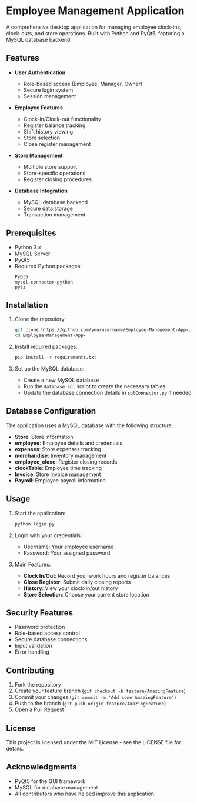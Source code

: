 # Employee Management Application

A comprehensive desktop application for managing employee clock-ins, clock-outs, and store operations. Built with Python and PyQt5, featuring a MySQL database backend.

## Features

- **User Authentication**

  - Role-based access (Employee, Manager, Owner)
  - Secure login system
  - Session management

- **Employee Features**

  - Clock-in/Clock-out functionality
  - Register balance tracking
  - Shift history viewing
  - Store selection
  - Close register management

- **Store Management**

  - Multiple store support
  - Store-specific operations
  - Register closing procedures

- **Database Integration**
  - MySQL database backend
  - Secure data storage
  - Transaction management

## Prerequisites

- Python 3.x
- MySQL Server
- PyQt5
- Required Python packages:
  ```
  PyQt5
  mysql-connector-python
  pytz
  ```

## Installation

1. Clone the repository:

   ```bash
   git clone https://github.com/yourusername/Employee-Management-App-.git
   cd Employee-Management-App-
   ```

2. Install required packages:

   ```bash
   pip install -r requirements.txt
   ```

3. Set up the MySQL database:
   - Create a new MySQL database
   - Run the `database.sql` script to create the necessary tables
   - Update the database connection details in `sqlConnector.py` if needed

## Database Configuration

The application uses a MySQL database with the following structure:

- **Store**: Store information
- **employee**: Employee details and credentials
- **expenses**: Store expenses tracking
- **merchandise**: Inventory management
- **employee_close**: Register closing records
- **clockTable**: Employee time tracking
- **Invoice**: Store invoice management
- **Payroll**: Employee payroll information

## Usage

1. Start the application:

   ```bash
   python login.py
   ```

2. Login with your credentials:

   - Username: Your employee username
   - Password: Your assigned password

3. Main Features:
   - **Clock In/Out**: Record your work hours and register balances
   - **Close Register**: Submit daily closing reports
   - **History**: View your clock-in/out history
   - **Store Selection**: Choose your current store location

## Security Features

- Password protection
- Role-based access control
- Secure database connections
- Input validation
- Error handling

## Contributing

1. Fork the repository
2. Create your feature branch (`git checkout -b feature/AmazingFeature`)
3. Commit your changes (`git commit -m 'Add some AmazingFeature'`)
4. Push to the branch (`git push origin feature/AmazingFeature`)
5. Open a Pull Request

## License

This project is licensed under the MIT License - see the LICENSE file for details.

## Acknowledgments

- PyQt5 for the GUI framework
- MySQL for database management
- All contributors who have helped improve this application

